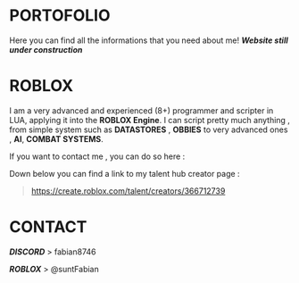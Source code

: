 # PORTOFOLIO
Here you can find all the informations that you need about me!
***Website still under construction***

# ROBLOX
I am a very advanced and experienced (8+) programmer and scripter in LUA, applying it into the **ROBLOX Engine**.
I can script pretty much anything , from simple system such as **DATASTORES** , **OBBIES** to very advanced ones , **AI**, **COMBAT SYSTEMS**.

If you want to contact me , you can do so here :

Down below you can find a link to my talent hub creator page : 

> https://create.roblox.com/talent/creators/366712739

# CONTACT

***DISCORD*** > fabian8746

***ROBLOX***  > @suntFabian
